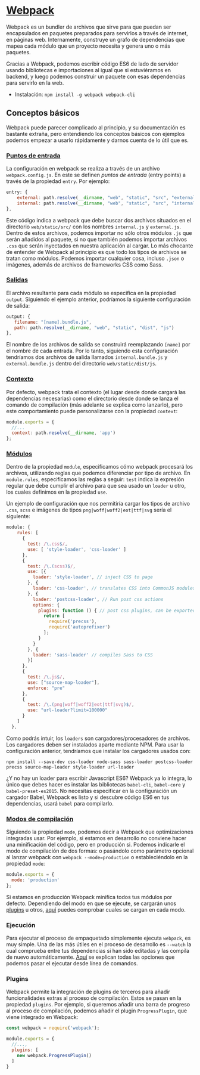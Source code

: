 # [Webpack](https://webpack.github.io/)

Webpack es un bundler de archivos que sirve para que puedan ser encapsulados en paquetes preparados para servirlos a través de internet, en páginas web. Internamente, construye un grafo de dependencias que mapea cada módulo que un proyecto necesita y genera uno o más paquetes.

Gracias a Webpack, podemos escribir código ES6 de lado de servidor usando bibliotecas e importaciones al igual que si estuviéramos en backend, y luego podemos construir un paquete con esas dependencias para servirlo en la web.

- Instalación: ``npm install -g webpack webpack-cli``

## Conceptos básicos

Webpack puede parecer complicado al principio, y su documentación es bastante extraña, pero entendiendo los conceptos básicos con ejemplos podemos empezar a usarlo rápidamente y darnos cuenta de lo útil que es.


### [Puntos de entrada](https://webpack.js.org/configuration/entry-context/#entry)

La configuración en webpack se realiza a través de un archivo ``webpack.config.js``. En este se definen *puntos de entrada* (entry points) a través de la propiedad ``entry``. Por ejemplo:

```javascript
entry: {
    external: path.resolve(__dirname, "web", "static", "src", "external.js"),
    internal: path.resolve(__dirname, "web", "static", "src", "internal.js"),
},
```

Este código indica a webpack que debe buscar dos archivos situados en el directorio ``web/static/src/`` con los nombres ``internal.js`` y ``external.js``. Dentro de estos archivos, podemos importar no sólo otros módulos ``.js`` que serán añadidos al paquete, si no que también podemos importar archivos ``.css`` que serán inyectados en nuestra aplicación al cargar. Lo más chocante de entender de Webpack al principio es que todo los tipos de archivos se tratan como módulos. Podemos importar cualquier cosa, incluso ``.json`` o imágenes, además de archivos de frameworks CSS como Sass.

### [Salidas](https://webpack.js.org/configuration/output/)

El archivo resultante para cada módulo se especifica en la propiedad ``output``. Siguiendo el ejemplo anterior, podríamos la siguiente configuración de salida:

```javascript
output: {
   filename: "[name].bundle.js",
   path: path.resolve(__dirname, "web", "static", "dist", "js")
},
```

El nombre de los archivos de salida se construirá reemplazando ``[name]`` por el nombre de cada entrada. Por lo tanto, siguiendo esta configuración tendríamos dos archivos de salida llamados ``internal.bundle.js`` y ``external.bundle.js`` dentro del directorio ``web/static/dist/js``.

### [Contexto](https://webpack.js.org/configuration/entry-context/#context)

Por defecto, webpack trata el contexto (el lugar desde donde cargará las dependencias necesarias) como el directorio desde donde se lanza el comando de compilación (más adelante se explica como lanzarlo), pero este comportamiento puede personalizarse con la propiedad ``context``:

```javascript
module.exports = {
  //...
  context: path.resolve(__dirname, 'app')
};
```

### [Módulos](https://webpack.js.org/configuration/module/)

Dentro de la propiedad ``module``, especificamos cómo webpack procesará los archivos, utilizando reglas que podemos diferenciar por tipo de archivo. En ``module.rules``, especificamos las reglas a seguir: ``test`` indica la expresión regular que debe cumplir el archivo para que sea usado un ``loader`` u otro, los cuales definimos en la propiedad ``use``. 

Un ejemplo de configuración que nos permitiría cargar los tipos de archivo ``.css``, ``scss`` e imágenes de tipos ``png|woff|woff2|eot|ttf|svg`` sería el siguiente:

```javascript
module: {
    rules: [
      {
        test: /\.css$/,
        use: [ 'style-loader', 'css-loader' ]
      },
      {
        test: /\.(scss)$/,
        use: [{
          loader: 'style-loader', // inject CSS to page
        }, {
          loader: 'css-loader', // translates CSS into CommonJS modules
        }, {
          loader: 'postcss-loader', // Run post css actions
          options: {
            plugins: function () { // post css plugins, can be exported to postcss.config.js
              return [
                require('precss'),
                require('autoprefixer')
              ];
            }
          }
        }, {
          loader: 'sass-loader' // compiles Sass to CSS
        }]
      },
      {
        test: /\.js$/,
        use: ["source-map-loader"],
        enforce: "pre"
      },
      {
        test: /\.(png|woff|woff2|eot|ttf|svg)$/,
        use: "url-loader?limit=100000"
      }
    ]
  },
```

Como podrás intuir, los ``loaders`` son cargadores/procesadores de archivos. Los cargadores deben ser instalados aparte mediante NPM. Para usar la configuración anterior, tendríamos que instalar los cargadores usados con:

```
npm install --save-dev css-loader node-sass sass-loader postcss-loader precss source-map-loader style-loader url-loader
```

¿Y no hay un loader para escribir Javascript ES6? Webpack ya lo integra, lo único que debes hacer es instalar las bibliotecas ``babel-cli``, ``babel-core`` y ``babel-preset-es2015``. No necesitas especificar en la configuración un cargador Babel, Webpack es listo y si descubre código ES6 en tus dependencias, usará ``babel`` para compilarlo.

### [Modos de compilación](https://webpack.js.org/concepts/mode/)

Siguiendo la propiedad ``mode``, podemos decir a Webpack que optimizaciones integradas usar. Por ejemplo, si estamos en desarrollo no conviene hacer una minificación del código, pero en producción si. Podemos indicarle el modo de compilación de dos formas: o pasándolo como parámetro opcional al lanzar webpack con ``webpack --mode=production`` o estableciéndolo en la propiedad ``mode``:

```javascript
module.exports = {
  mode: 'production'
};
```

Si estamos en producción Webpack minifica todos tus módulos por defecto. Dependiendo del modo en que se ejecute, se cargarán unos [plugins](https://webpack.js.org/concepts/plugins/) u otros, [aquí](https://webpack.js.org/concepts/mode) puedes comprobar cuales se cargan en cada modo.

### Ejecución

Para ejecutar el proceso de empaquetado simplemente ejecuta ``webpack``, es muy simple. Una de las más útiles en el proceso de desarrollo es ``--watch`` la cual comprueba entre tus dependencias si han sido editadas y las compila de nuevo automáticamente. [Aquí](https://webpack.js.org/api/cli/) se explican todas las opciones que podemos pasar el ejecutar desde línea de comandos.

### Plugins

Webpack permite la integración de plugins de terceros para añadir funcionalidades extras al proceso de compilación. Estos se pasan en la propiedad ``plugins``. Por ejemplo, si queremos añadir una barra de progreso al proceso de compilación, podemos añadir el plugin ``ProgressPlugin``, que viene integrado en Webpack:

```javascript
const webpack = require('webpack');

module.exports = {
  //...,
  plugins: [
    new webpack.ProgressPlugin()
  ]
}
```